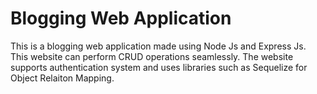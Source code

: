 # Blogging Web Application 

This is a blogging web application made using Node Js and Express Js. This website can perform CRUD operations seamlessly. The website supports authentication system and uses libraries such as Sequelize for Object Relaiton Mapping.
